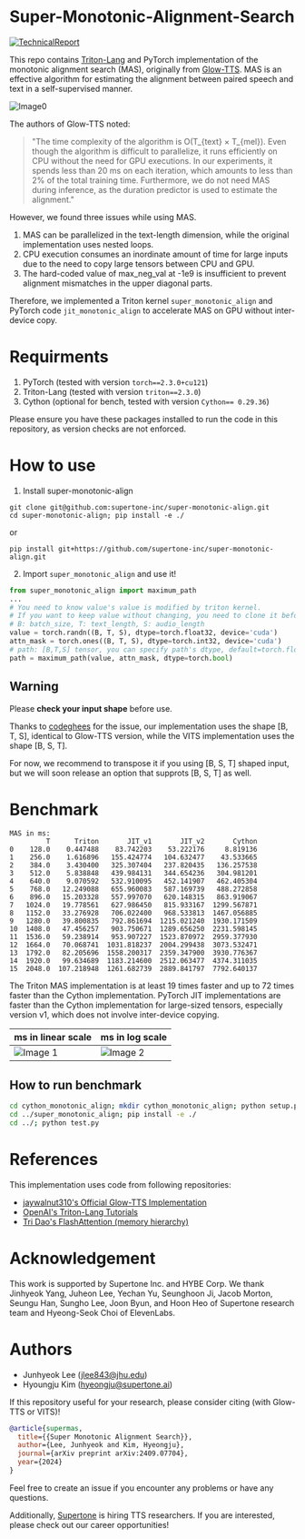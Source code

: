# Super-Monotonic-Alignment-Search

[![TechnicalReport](https://img.shields.io/badge/TechnicalReport-2409.07704-brightgreen.svg?style=flat-square)](https://arxiv.org/abs/2409.07704) 

This repo contains [Triton-Lang](https://github.com/triton-lang/triton) and PyTorch implementation of the monotonic alignment search (MAS), originally from [Glow-TTS](https://arxiv.org/abs/2005.11129).
MAS is an effective algorithm for estimating the alignment between paired speech and text in a self-supervised manner.

![Image0](./assets/memory_read_write.png)


The authors of Glow-TTS noted:
> "The time complexity of the algorithm is O(T_{text} × T_{mel}). Even though the algorithm is difficult to parallelize, it runs efficiently on CPU without the need for GPU executions. In our experiments, it spends less than 20 ms on each iteration, which amounts to less than 2% of the total training time. Furthermore, we do not need MAS during inference, as the duration predictor is used to estimate the alignment."

However, we found three issues while using MAS.
1. MAS can be parallelized in the text-length dimension, while the original implementation uses nested loops.
2. CPU execution consumes an inordinate amount of time for large inputs due to the need to copy large tensors between CPU and GPU.
3. The hard-coded value of max_neg_val at -1e9 is insufficient to prevent alignment mismatches in the upper diagonal parts.

Therefore, we implemented a Triton kernel `super_monotonic_align` and PyTorch code `jit_monotonic_align` to accelerate MAS on GPU without inter-device copy.

# Requirments
1. PyTorch (tested with version `torch==2.3.0+cu121`)
2. Triton-Lang (tested with version `triton==2.3.0`)
3. Cython (optional for bench, tested with version `Cython== 0.29.36`)

Please ensure you have these packages installed to run the code in this repository, as version checks are not enforced.

# How to use
1. Install super-monotonic-align
```
git clone git@github.com:supertone-inc/super-monotonic-align.git
cd super-monotonic-align; pip install -e ./
```
or
```
pip install git+https://github.com/supertone-inc/super-monotonic-align.git
```
2. Import `super_monotonic_align` and use it!
```python
from super_monotonic_align import maximum_path
...
# You need to know value's value is modified by triton kernel.
# If you want to keep value without changing, you need to clone it before maximum_path.
# B: batch_size, T: text_length, S: audio_length
value = torch.randn((B, T, S), dtype=torch.float32, device='cuda')
attn_mask = torch.ones((B, T, S), dtype=torch.int32, device='cuda')
# path: [B,T,S] tensor, you can specify path's dtype, default=torch.float32
path = maximum_path(value, attn_mask, dtype=torch.bool)
```

## Warning

Please **check your input shape** before use.

Thanks to [codeghees](https://github.com/codeghees) for the issue, our implementation uses the shape \[B, T, S\], identical to Glow-TTS version, while the VITS implementation uses the shape \[B, S, T\]. 

For now, we recommend to transpose it if you using \[B, S, T\] shaped input, but we will soon release an option that supprots \[B, S, T\] as well.

# Benchmark
```
MAS in ms:
         T      Triton       JIT_v1       JIT_v2       Cython
0    128.0    0.447488    83.742203    53.222176     8.819136
1    256.0    1.616896   155.424774   104.632477    43.533665
2    384.0    3.430400   325.307404   237.820435   136.257538
3    512.0    5.838848   439.984131   344.654236   304.981201
4    640.0    9.070592   532.910095   452.141907   462.405304
5    768.0   12.249088   655.960083   587.169739   488.272858
6    896.0   15.203328   557.997070   620.148315   863.919067
7   1024.0   19.778561   627.986450   815.933167  1299.567871
8   1152.0   33.276928   706.022400   968.533813  1467.056885
9   1280.0   39.800835   792.861694  1215.021240  1930.171509
10  1408.0   47.456257   903.750671  1289.656250  2231.598145
11  1536.0   59.238914   953.907227  1523.870972  2959.377930
12  1664.0   70.068741  1031.818237  2004.299438  3073.532471
13  1792.0   82.205696  1558.200317  2359.347900  3930.776367
14  1920.0   99.634689  1183.214600  2512.063477  4374.311035
15  2048.0  107.218948  1261.682739  2889.841797  7792.640137
```

The Triton MAS implementation is at least 19 times faster and up to 72 times faster than the Cython implementation. PyTorch JIT implementations are faster than the Cython implementation for large-sized tensors, especially version v1, which does not involve inter-device copying.

| ms in linear scale | ms in log scale |
|----------|----------|
| ![Image 1](./assets/MAS.png) | ![Image 2](./assets/MAS_log.png) |

## How to run benchmark
```bash
cd cython_monotonic_align; mkdir cython_monotonic_align; python setup.py build_ext --inplace
cd ../super_monotonic_align; pip install -e ./
cd ../; python test.py
```

# References
This implementation uses code from following repositories:
- [jaywalnut310's Official Glow-TTS Implementation](https://github.com/jaywalnut310/glow-tts)
- [OpenAI's Triton-Lang Tutorials](https://github.com/triton-lang/triton)
- [Tri Dao's FlashAttention (memory hierarchy)](https://github.com/Dao-AILab/flash-attention)

# Acknowledgement
This work is supported by Supertone Inc. and HYBE Corp. 
We thank Jinhyeok Yang, Juheon Lee, Yechan Yu, Seunghoon Ji, Jacob Morton, Seungu Han, Sungho Lee, Joon Byun, and Hoon Heo of Supertone research team and Hyeong-Seok Choi of ElevenLabs.


# Authors
- Junhyeok Lee ([jlee843@jhu.edu](mailto:jlee843@jhu.edu))
- Hyoungju Kim ([hyeongju@supertone.ai](mailto:hyeongju@supertone.ai))

If this repository useful for your research, please consider citing (with Glow-TTS or VITS)!
```bib
@article{supermas,
  title={{Super Monotonic Alignment Search}},
  author={Lee, Junhyeok and Kim, Hyeongju},
  journal={arXiv preprint arXiv:2409.07704},
  year={2024}
}
```

Feel free to create an issue if you encounter any problems or have any questions.

Additionally, [Supertone](https://supertone.ai) is hiring TTS researchers. 
If you are interested, please check out our career opportunities!

